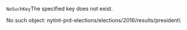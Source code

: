 `NoSuchKey`The specified key does not exist.

No such object: nytint-prd-elections/elections/2016/results/president\\

